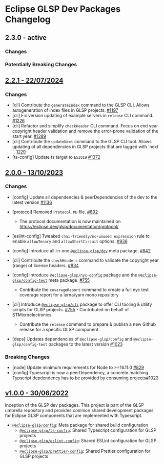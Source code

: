 # Eclipse GLSP Dev Packages Changelog

## 2.3.0 - active

### Changes

### Potentially Breaking Changes

## [2.2.1 - 22/07/2024](https://github.com/eclipse-glsp/glsp/releases/tag/v2.2.1)

### Changes

-   [cli] Contribute the `generateIndex` command to the GLSP CLI. Allows autogeneration of index files in GLSP projects. [#1197](https://github.com/eclipse-glsp/glsp/pull/1197)
-   [cli] Fix version updating of example servers in `release` CLI command. [#1226](https://github.com/eclipse-glsp/glsp/pull/1226)
-   [cli] Refactor and simplify `checkHeader` CLI command. Focus on end year copyright header validation and remove the error-prone validation of the start year. [#1289](https://github.com/eclipse-glsp/glsp/pull/1289)
-   [cli] Contribute the `updateNext` command to the GLSP CLI tool. Allows updating of all dependencies in GLSP projects that are tagged with `next´. [1229](https://github.com/eclipse-glsp/glsp/pull/1299)
-   [ts-config] Update ts target to `ES2019` [#1372](https://github.com/eclipse-glsp/glsp/pull/1372)

## [2.0.0 - 13/10/2023](https://github.com/eclipse-glsp/glsp/releases/tag/v2.0.0)

### Changes

-   [config] Update all dependencies & peerDependencies of the dev to the latest version [#1136](https://github.com/eclipse-glsp/glsp/pull/1136)
-   [protocol] Removed `Protocol.MD` file. [#892](https://github.com/eclipse-glsp/glsp/pull/982)
    -   The protocol documentation is now maintained on <https://eclipse.dev/glsp/documentation/protocol/>
-   [eslint-config] Tweaked `chai-friendly/no-unused expression` rule to enable `allowTenary` and `allowShortCircuit` options. [#936](https://github.com/eclipse-glsp/glsp/pull/936)
-   [config] Introduce all-in-one [`@eclipse-glsp/dev`](https://www.npmjs.com/package/@eclipse-glsp/dev) meta package. [#842](https://github.com/eclipse-glsp/glsp/pull/842)
-   [cli] Contribute the `checkHeaders` command to validate the copyright year (range) of license headers. [#834](https://github.com/eclipse-glsp/glsp/pull/834)
-   [config] Introduce [`@eclipse-glsp/nyc-config`](https://www.npmjs.com/package/@eclipse-glsp/nyc-config)
    package and the [`@eclipse-glsp/config-test`](https://www.npmjs.com/package/@eclipse-glsp/config-test) meta package. [#755](https://github.com/eclipse-glsp/glsp/pull/755)

    -   Contribute the `coverageReport` command to create a full nyc test coverage report for a lerna/yarn mono repository

-   [cli] Introduce [`@eclipse-glsp/cli`](https://www.npmjs.com/package/@eclipse-glsp/cli)
    package to offer CLI tooling & utility scripts for GLSP projects. [#755](https://github.com/eclipse-glsp/glsp/pull/755) - Contributed on behalf of STMicroelectronics
    -   Contribute the `release` command to prepare & publish a new Github release for a specific GLSP component
-   [deps] Updates dependencies of `@eclipse-glsp/config` and `@eclipse-glsp/config-test` packages to the latest version [#1023](https://github.com/eclipse-glsp/glsp/pull/1023)

### Breaking Changes

-   [node] Update minimum requirements for Node to >=16.11.0 [#829](https://github.com/eclipse-glsp/glsp/pull/829)
-   [config] Typescript is now a peerDependency, a concrete matching Typscript depdendency has to be provided by consuming projects[#1023](https://github.com/eclipse-glsp/glsp/pull/1023)

## [v1.0.0 - 30/06/2022](https://github.com/eclipse-glsp/glsp/releases/tag/v1.0.0)

Inception of the GLSP dev packages.
This project is part of the GLSP umbrella repository and provides common shared development packages for Eclipse GLSP components that are implemented with Typescript.

-   [`@eclipse-glsp/config`](https://www.npmjs.com/package/@eclipse-glsp/config): Meta package for shared build configuration
    -   [`@eclipse-glsp/ts-config`](https://www.npmjs.com/package/@eclipse-glsp/ts-config): Shared Typescript configuration for GLSP projects
    -   [`@eclipse-glsp/eslint-config`](https://www.npmjs.com/package/@eclipse-glsp/esling-config): Shared ESLint configuration for GLSP projects
    -   [`@eclipse-glsp/prettier-config`](https://www.npmjs.com/package/@eclipse-glsp/prettier-config): Shared Prettier configuration for GLSP projects
